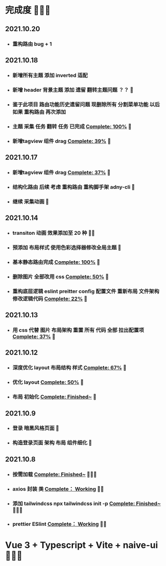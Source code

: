 # 完成度 🚀🚀🚀

## 2021.10.20

- ### 重构路由 bug + 1


## 2021.10.18

- ### 新增所有主题 添加 inverted 适配
- ### 新增 header 背景主题 添加 遗留 翻转主题问题 ？？ 🚀
- ### 鉴于此项目 路由功能历史遗留问题 现删除所有 分割菜单功能 以后 如果 重构路由 再次添加
- ### 主题 采集 任务 翻转 任务 已完成 [Complete: 100%](https://) 🚀
- ### 新增tagview 组件 drag  [Complete: 39%](https://) 🚀


## 2021.10.17

- ### 新增tagview 组件 drag  [Complete: 37%](https://) 🚀
- ### 结构化路由 后续 考虑 重构路由  重构脚手架 adny-cli 🚀
- ### 继续 采集动画 🚀
 
## 2021.10.14

- ### transiton 动画 效果添加至 20 种 🚀🚀
- ### 预添加 布局样式 使用色彩选择器修改全局主题 🚀
- ### 基本静态路由完成 [Complete: 100%](https://) 🚀
- ### 删除图片 全部改用 css [Complete: 50%](https://) 🚀
- ### 重构底层逻辑 eslint preitter config 配置文件 重新布局 文件架构 修改逻辑代码 [Complete: 22%](https://) 🚀

## 2021.10.13

- ### 用 css 代替 图片 布局架构 重置 所有 代码 全部 拉出配置项 [Complete: 37%](https://) 🚀 

## 2021.10.12

- ### 深度优化 layout 布局结构 样式 [Complete: 67%](https://) 🚀
- ### 优化 layout [Complete: 50%](https://) 🚀
- ### 布局 初始化 [Complete: Finished~](https://) 🚀

## 2021.10.9

- ### 登录 暗黑风格页面 🚀
- ### 构造登录页面 架构 布局 组件细化 🚀

## 2021.10.8

- ### 按需加载 [Complete: Finished~](https://) 🧑🏼‍🚀
- ### axios 封装 类 [Complete： Working](https://) 🧑🏼
- ### 添加 tailwindcss npx tailwindcss init -p [Complete: Finished~](https://) 🧑🏼‍🚀
- ### prettier ESlint [Complete： Working](https://) 🧑🏼

# Vue 3 + Typescript + Vite + naive-ui 🚀🚀🚀

<!-- This template should help get you started developing with Vue 3 and Typescript in Vite. The template uses Vue 3 `<script setup>` SFCs, check out the [script setup docs](https://v3.vuejs.org/api/sfc-script-setup.html#sfc-script-setup) to learn more.

## Recommended IDE Setup

- [VSCode](https://code.visualstudio.com/) + [Volar](https://marketplace.visualstudio.com/items?itemName=johnsoncodehk.volar)

## Type Support For `.vue` Imports in TS

Since TypeScript cannot handle type information for `.vue` imports, they are shimmed to be a generic Vue component type by default. In most cases this is fine if you don't really care about component prop types outside of templates. However, if you wish to get actual prop types in `.vue` imports (for example to get props validation when using manual `h(...)` calls), you can enable Volar's `.vue` type support plugin by running `Volar: Switch TS Plugin on/off` from VSCode command palette. -->
